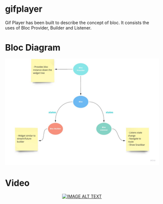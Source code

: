 # gifplayer
Gif Player has been built to describe the concept of bloc. It consists the uses of Bloc Provider, Builder and Listener. 

# Bloc Diagram
<img src="https://github.com/Nepninja/gifplayer/blob/master/media/bloc_diagram.jpg"/>

# Video
<div align="center">
  <a href="https://www.youtube.com/embed/SBy_CsAkY2I"><img src="https://img.youtube.com/vi/SBy_CsAkY2I/0.jpg" alt="IMAGE ALT TEXT"></a>
</div>
